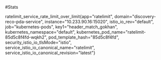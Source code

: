 #Stats

ratelimit_service_rate_limit_over_limit{app="ratelimit", domain="discovery-reco-pda-service", instance="10.233.90.16:15020", istio_io_rev="default", job="kubernetes-pods", key1="header_match_gokhan", kubernetes_namespace="default", kubernetes_pod_name="ratelimit-85d5c8f4fd-wqkh2", pod_template_hash="85d5c8f4fd", security_istio_io_tlsMode="istio", service_istio_io_canonical_name="ratelimit", service_istio_io_canonical_revision="latest"}